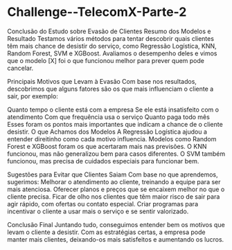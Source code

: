 # Challenge--TelecomX-Parte-2

Conclusão do Estudo sobre Evasão de Clientes
Resumo dos Modelos e Resultado
Testamos vários métodos para tentar descobrir quais clientes têm mais chance de desistir do serviço, como Regressão Logística, KNN, Random Forest, SVM e XGBoost. Avaliamos o desempenho deles e vimos que o modelo [X] foi o que funcionou melhor para prever quem pode cancelar.

Principais Motivos que Levam à Evasão
Com base nos resultados, descobrimos que alguns fatores são os que mais influenciam o cliente a sair, por exemplo:

Quanto tempo o cliente está com a empresa
Se ele está insatisfeito com o atendimento
Com que frequência usa o serviço
Quanto paga todo mês
Esses foram os pontos mais importantes que indicam a chance de o cliente desistir.
O que Achamos dos Modelos
A Regressão Logística ajudou a entender direitinho como cada motivo influencia.
Modelos como Random Forest e XGBoost foram os que acertaram mais nas previsões.
O KNN funcionou, mas não generalizou bem para casos diferentes.
O SVM também funcionou, mas precisa de cuidados especiais para funcionar bem.

Sugestões para Evitar que Clientes Saiam
Com base no que aprendemos, sugerimos:
Melhorar o atendimento ao cliente, treinando a equipe para ser mais atenciosa.
Oferecer planos e preços que se encaixem melhor no que o cliente precisa.
Ficar de olho nos clientes que têm maior risco de sair para agir rápido, com ofertas ou contato especial.
Criar programas para incentivar o cliente a usar mais o serviço e se sentir valorizado.

Conclusão Final
Juntando tudo, conseguimos entender bem os motivos que levam o cliente a desistir. Com as estratégias certas, a empresa pode manter mais clientes, deixando-os mais satisfeitos e aumentando os lucros.


